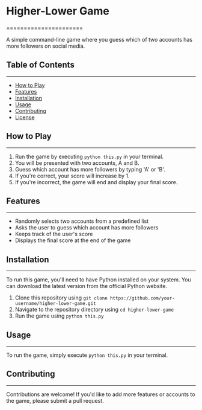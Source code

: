 # Higher-Lower Game
======================

A simple command-line game where you guess which of two accounts has more followers on social media.

## Table of Contents
-----------------

* [How to Play](#how-to-play)
* [Features](#features)
* [Installation](#installation)
* [Usage](#usage)
* [Contributing](#contributing)
* [License](#license)

## How to Play
--------------

1. Run the game by executing `python this.py` in your terminal.
2. You will be presented with two accounts, A and B.
3. Guess which account has more followers by typing 'A' or 'B'.
4. If you're correct, your score will increase by 1.
5. If you're incorrect, the game will end and display your final score.

## Features
------------

* Randomly selects two accounts from a predefined list
* Asks the user to guess which account has more followers
* Keeps track of the user's score
* Displays the final score at the end of the game

## Installation
------------

To run this game, you'll need to have Python installed on your system. You can download the latest version from the official Python website.

1. Clone this repository using `git clone https://github.com/your-username/higher-lower-game.git`
2. Navigate to the repository directory using `cd higher-lower-game`
3. Run the game using `python this.py`

## Usage
-----

To run the game, simply execute `python this.py` in your terminal.

## Contributing
------------

Contributions are welcome! If you'd like to add more features or accounts to the game, please submit a pull request.
